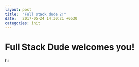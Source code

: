 ```yaml
---
layout: post
title:  "Full stack dude 2!"
date:   2017-05-24 14:30:21 +0530
categories: init
---
```


Full Stack Dude welcomes you!
===================



hi
